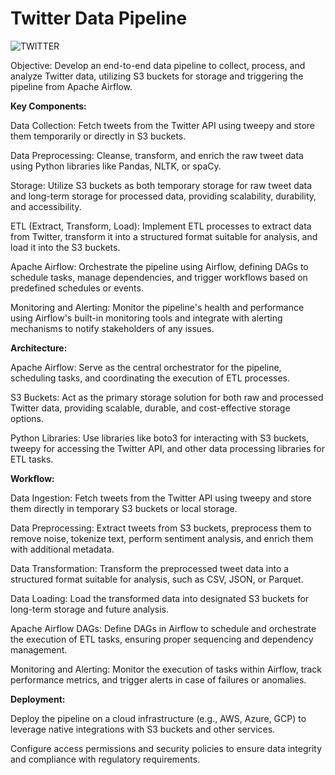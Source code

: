 # Twitter Data Pipeline

![TWITTER](https://github.com/sandhya71/Twitter_Data_Pipeline/assets/53564959/ec4925da-0806-4d2e-b0ef-50611e15c6c5)

Objective: Develop an end-to-end data pipeline to collect, process, and analyze Twitter data, utilizing S3 buckets for storage and triggering the pipeline from Apache Airflow.

**Key Components:**

Data Collection: Fetch tweets from the Twitter API using tweepy and store them temporarily or directly in S3 buckets.

Data Preprocessing: Cleanse, transform, and enrich the raw tweet data using Python libraries like Pandas, NLTK, or spaCy.

Storage: Utilize S3 buckets as both temporary storage for raw tweet data and long-term storage for processed data, providing scalability, durability, and accessibility.

ETL (Extract, Transform, Load): Implement ETL processes to extract data from Twitter, transform it into a structured format suitable for analysis, and load it into the S3 buckets.

Apache Airflow: Orchestrate the pipeline using Airflow, defining DAGs to schedule tasks, manage dependencies, and trigger workflows based on predefined schedules or events.

Monitoring and Alerting: Monitor the pipeline's health and performance using Airflow's built-in monitoring tools and integrate with alerting mechanisms to notify stakeholders of any issues.

**Architecture:**

Apache Airflow: Serve as the central orchestrator for the pipeline, scheduling tasks, and coordinating the execution of ETL processes.

S3 Buckets: Act as the primary storage solution for both raw and processed Twitter data, providing scalable, durable, and cost-effective storage options.

Python Libraries: Use libraries like boto3 for interacting with S3 buckets, tweepy for accessing the Twitter API, and other data processing libraries for ETL tasks.

**Workflow:**

Data Ingestion: Fetch tweets from the Twitter API using tweepy and store them directly in temporary S3 buckets or local storage.

Data Preprocessing: Extract tweets from S3 buckets, preprocess them to remove noise, tokenize text, perform sentiment analysis, and enrich them with additional metadata.

Data Transformation: Transform the preprocessed tweet data into a structured format suitable for analysis, such as CSV, JSON, or Parquet.

Data Loading: Load the transformed data into designated S3 buckets for long-term storage and future analysis.

Apache Airflow DAGs: Define DAGs in Airflow to schedule and orchestrate the execution of ETL tasks, ensuring proper sequencing and dependency management.

Monitoring and Alerting: Monitor the execution of tasks within Airflow, track performance metrics, and trigger alerts in case of failures or anomalies.

**Deployment:**

Deploy the pipeline on a cloud infrastructure (e.g., AWS, Azure, GCP) to leverage native integrations with S3 buckets and other services.

Configure access permissions and security policies to ensure data integrity and compliance with regulatory requirements.
